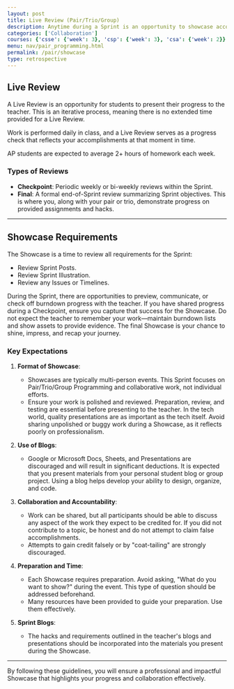 ```yaml
---
layout: post
title: Live Review (Pair/Trio/Group)
description: Anytime during a Sprint is an opportunity to showcase accomplishments to the teacher. The last week of the Sprint includes a formal live review meeting.
categories: ['Collaboration']
courses: {'csse': {'week': 3}, 'csp': {'week': 3}, 'csa': {'week': 2}}
menu: nav/pair_programming.html
permalink: /pair/showcase
type: retrospective
---
```


## Live Review

A Live Review is an opportunity for students to present their progress to the teacher. This is an iterative process, meaning there is no extended time provided for a Live Review.  

Work is performed daily in class, and a Live Review serves as a progress check that reflects your accomplishments at that moment in time.  

AP students are expected to average 2+ hours of homework each week.

### Types of Reviews

- **Checkpoint**: Periodic weekly or bi-weekly reviews within the Sprint.
- **Final**: A formal end-of-Sprint review summarizing Sprint objectives. This is where you, along with your pair or trio, demonstrate progress on provided assignments and hacks.

---

## Showcase Requirements

The Showcase is a time to review all requirements for the Sprint:

- Review Sprint Posts.
- Review Sprint Illustration.
- Review any Issues or Timelines.

During the Sprint, there are opportunities to preview, communicate, or check off burndown progress with the teacher. If you have shared progress during a Checkpoint, ensure you capture that success for the Showcase. Do not expect the teacher to remember your work—maintain burndown lists and show assets to provide evidence. The final Showcase is your chance to shine, impress, and recap your journey.

### Key Expectations

1. **Format of Showcase**:
   - Showcases are typically multi-person events. This Sprint focuses on Pair/Trio/Group Programming and collaborative work, not individual efforts.
   - Ensure your work is polished and reviewed. Preparation, review, and testing are essential before presenting to the teacher. In the tech world, quality presentations are as important as the tech itself. Avoid sharing unpolished or buggy work during a Showcase, as it reflects poorly on professionalism.

2. **Use of Blogs**:
   - Google or Microsoft Docs, Sheets, and Presentations are discouraged and will result in significant deductions. It is expected that you present materials from your personal student blog or group project. Using a blog helps develop your ability to design, organize, and code.

3. **Collaboration and Accountability**:
   - Work can be shared, but all participants should be able to discuss any aspect of the work they expect to be credited for. If you did not contribute to a topic, be honest and do not attempt to claim false accomplishments.
   - Attempts to gain credit falsely or by "coat-tailing" are strongly discouraged.

4. **Preparation and Time**:
   - Each Showcase requires preparation. Avoid asking, "What do you want to show?" during the event. This type of question should be addressed beforehand.
   - Many resources have been provided to guide your preparation. Use them effectively.

5. **Sprint Blogs**:
   - The hacks and requirements outlined in the teacher's blogs and presentations should be incorporated into the materials you present during the Showcase.

---

By following these guidelines, you will ensure a professional and impactful Showcase that highlights your progress and collaboration effectively.